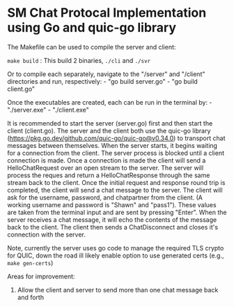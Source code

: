 # SM Chat Protocal Implementation using Go and quic-go library

The Makefile can be used to compile the server and client:

`make build` : This build 2 binaries, `./cli` and `./svr`

Or to compile each separately, navigate to the "/server" and "/client" directories and run, respectively:
    - "go build server.go"
    - "go build client.go"

Once the executables are created, each can be run in the terminal by:
    - "./server.exe"
    - "./client.exe"

It is recommended to start the server (server.go) first and then start the client (client.go). The server and the client both use the quic-go library (https://pkg.go.dev/github.com/quic-go/quic-go@v0.34.0) to transport chat messages between themselves. When the server starts, it begins waiting for a connection from the client. The server process is blocked until a client connection is made. Once a connection is made the client will send a HelloChatRequest over an open stream to the server. The server will process the reques and return a HelloChatResponse through the same stream back to the client. Once the initial request and response round trip is completed, the client will send a chat message to the server. The client will ask for the username, password, and chatpartner from the client. (A working username and password is "Shawn" and "pass1"). These values are taken from the terminal input and are sent by pressing "Enter". When the server receives a chat message, it will echo the contents of the message back to the client. The client then sends a ChatDisconnect and closes it's connection with the server.

Note, currently the server uses go code to manage the required TLS crypto for QUIC, down the road ill likely enable option to use generated certs (e.g., `make gen-certs`)

Areas for improvement:
1. Allow the client and server to send more than one chat message back and forth
